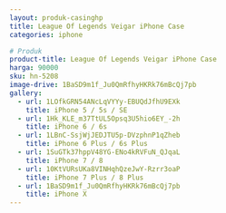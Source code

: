 ```yaml
---
layout: produk-casinghp
title: League Of Legends Veigar iPhone Case
categories: iphone

# Produk
product-title: League Of Legends Veigar iPhone Case
harga: 90000
sku: hn-5208
image-drive: 1BaSD9m1f_Ju0QmRfhyHKRk76mBcQj7pb
gallery:
  - url: 1LOfkGRN54ANcLqVYYy-EBUQdJfhU9EXk
    title: iPhone 5 / 5s / SE
  - url: 1Hk_KLE_m37TtUL5Opsq3U5hio6EY_-2h
    title: iPhone 6 / 6s
  - url: 1LBnC-SsjWjJEDJTU5p-DVzphnP1qZheb
    title: iPhone 6 Plus / 6s Plus
  - url: 1SuGTk37hppV48YG-ENo4kRVFuN_QJqaL
    title: iPhone 7 / 8
  - url: 10KtVURsUKa8VINHqhQzeJwY-Rzrr3oaP
    title: iPhone 7 Plus / 8 Plus
  - url: 1BaSD9m1f_Ju0QmRfhyHKRk76mBcQj7pb
    title: iPhone X
---
```

